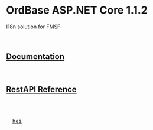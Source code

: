 # OrdBase ASP.NET Core 1.1.2
I18n solution for FMSF


<br>

## [Documentation](https://arxcis.github.io/OrdBase/)

<br>

## [RestAPI Reference](DOCS/api/index.md)

<br>



<pre>

  <a href="./">hei</a>

</pre>
